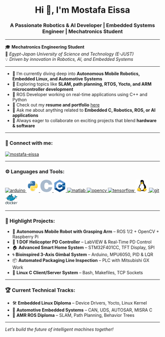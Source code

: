 <h1 align="center">Hi 👋, I'm Mostafa Eissa</h1>
<h3 align="center">A Passionate Robotics & AI Developer | Embedded Systems Engineer | Mechatronics Student</h3>

---

🎓 **Mechatronics Engineering Student**  
📍 *Egypt-Japan University of Science and Technology (E-JUST)*  
💡 *Driven by innovation in Robotics, AI, and Embedded Systems*

---

- 🔭 I’m currently diving deep into **Autonomous Mobile Robotics, Embedded Linux, and Automotive Systems**
- 🌱 Exploring topics like **SLAM, path planning, RTOS, Yocto, and ARM microcontroller development**
- 🤖 ROS Developer working on real-time applications using C++ and Python
- 💼 Check out my **resume and portfolio** [here](https://drive.google.com/drive/folders/1qvqlU4N3QZ8qOu_xXpIY9rpolZiALWIr)
- 💬 Ask me about anything related to **Embedded C, Robotics, ROS, or AI applications**
- 🚀 Always eager to collaborate on exciting projects that blend **hardware & software**

---

<h3 align="left">🔗 Connect with me:</h3>
<p align="left">
  <a href="https://www.linkedin.com/in/mostafa-eissa-125181223/" target="blank">
    <img align="center" src="https://raw.githubusercontent.com/rahuldkjain/github-profile-readme-generator/master/src/images/icons/Social/linked-in-alt.svg" alt="mostafa-eissa" height="30" width="40" />
  </a>
</p>

---

<h3 align="left">⚙️ Languages and Tools:</h3>
<p align="left">
  <a href="https://www.arduino.cc/" target="_blank"> <img src="https://cdn.worldvectorlogo.com/logos/arduino-1.svg" alt="arduino" width="40" height="40"/> </a>
  <a href="https://www.python.org" target="_blank"> <img src="https://raw.githubusercontent.com/devicons/devicon/master/icons/python/python-original.svg" alt="python" width="40" height="40"/> </a>
  <a href="https://www.cprogramming.com/" target="_blank"> <img src="https://raw.githubusercontent.com/devicons/devicon/master/icons/c/c-original.svg" alt="c" width="40" height="40"/> </a>
  <a href="https://www.w3schools.com/cpp/" target="_blank"> <img src="https://raw.githubusercontent.com/devicons/devicon/master/icons/cplusplus/cplusplus-original.svg" alt="cplusplus" width="40" height="40"/> </a>
  <a href="https://www.mathworks.com/" target="_blank"> <img src="https://upload.wikimedia.org/wikipedia/commons/2/21/Matlab_Logo.png" alt="matlab" width="40" height="40"/> </a>
  <a href="https://opencv.org/" target="_blank"> <img src="https://www.vectorlogo.zone/logos/opencv/opencv-icon.svg" alt="opencv" width="40" height="40"/> </a>
  <a href="https://www.tensorflow.org/" target="_blank"> <img src="https://www.vectorlogo.zone/logos/tensorflow/tensorflow-icon.svg" alt="tensorflow" width="40" height="40"/> </a>
  <a href="https://www.linux.org/" target="_blank"> <img src="https://raw.githubusercontent.com/devicons/devicon/master/icons/linux/linux-original.svg" alt="linux" width="40" height="40"/> </a>
  <a href="https://git-scm.com/" target="_blank"> <img src="https://www.vectorlogo.zone/logos/git-scm/git-scm-icon.svg" alt="git" width="40" height="40"/> </a>
  <a href="https://www.docker.com/" target="_blank"> <img src="https://raw.githubusercontent.com/devicons/devicon/master/icons/docker/docker-original-wordmark.svg" alt="docker" width="40" height="40"/> </a>
</p>

---

<h3 align="left">📂 Highlight Projects:</h3>

- 🧭 **Autonomous Mobile Robot with Grasping Arm** – ROS 1/2 + OpenCV + Raspberry Pi  
- 🎯 **1 DOF Helicopter PD Controller** – LabVIEW & Real-Time PD Control  
- 🏠 **Advanced Smart Home System** – STM32F401CC, TFT Display, SPI  
- 🌀 **Bioinspired 3-Axis Gimbal System** – Arduino, MPU6050, PID & LQR  
- 📦 **Automated Packaging Line Inspection** – PLC with Mitsubishi GX Work  
- 🐧 **Linux C Client/Server System** – Bash, Makefiles, TCP Sockets

---

<h3 align="left">🏆 Current Technical Tracks:</h3>

- 🛠 **Embedded Linux Diploma** – Device Drivers, Yocto, Linux Kernel
- 🚗 **Automotive Embedded Systems** – CAN, UDS, AUTOSAR, MISRA C
- 🤖 **AMR ROS Diploma** – SLAM, Path Planning, Behavior Trees

---

*Let’s build the future of intelligent machines together!*

